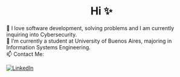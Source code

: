 <div id="header" align="center">
<h1 align="center">Hi ✨</h1>
</div>

🌱 I love software development, solving problems and I am currently inquiring into Cybersecurity. <br>
📝 I’m currently a student at University of Buenos Aires, majoring in Information Systems Engineering. <br>
📫 Contact Me:

[![LinkedIn](https://img.shields.io/badge/-LinkedIn-blue?logo=linkedin)](https://www.linkedin.com/in/anadvillalba/)</div>


